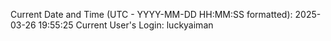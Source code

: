Current Date and Time (UTC - YYYY-MM-DD HH:MM:SS formatted): 2025-03-26 19:55:25
Current User's Login: luckyaiman

